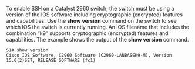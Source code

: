 To enable SSH on a Catalyst 2960 switch, the switch must be using a version of the IOS software including cryptographic (encrypted) features and capabilities. Use the **show version** command on the switch to see which IOS the switch is currently running. An IOS filename that includes the combination “k9” supports cryptographic (encrypted) features and capabilities. The example shows the output of the **show version** command.

```
S1# show version
Cisco IOS Software, C2960 Software (C2960-LANBASEK9-M), Version 15.0(2)SE7, RELEASE SOFTWARE (fc1)
```